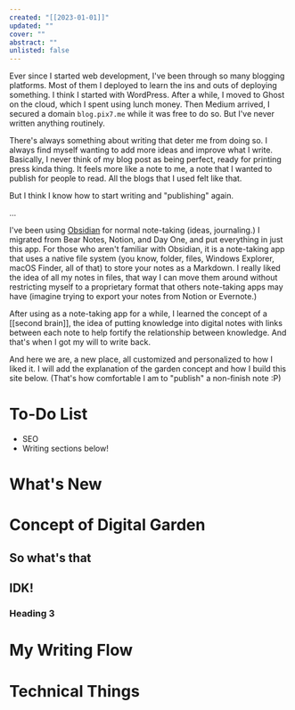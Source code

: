```yaml
---
created: "[[2023-01-01]]"
updated: ""
cover: ""
abstract: ""
unlisted: false
---
```


Ever since I started web development, I've been through so many blogging platforms. Most of them I deployed to learn the ins and outs of deploying something. I think I started with WordPress. After a while, I moved to Ghost on the cloud, which I spent using lunch money. Then Medium arrived, I secured a domain `blog.pix7.me` while it was free to do so. But I've never written anything routinely.

There's always something about writing that deter me from doing so. I always find myself wanting to add more ideas and improve what I write. Basically, I never think of my blog post as being perfect, ready for printing press kinda thing. It feels more like a note to me, a note that I wanted to publish for people to read. All the blogs that I used felt like that.

But I think I know how to start writing and "publishing" again.

…

I've been using [Obsidian](https://obsidian.md/) for normal note-taking (ideas, journaling.) I migrated from Bear Notes, Notion, and Day One, and put everything in just this app. For those who aren't familiar with Obsidian, it is a note-taking app that uses a native file system (you know, folder, files, Windows Explorer, macOS Finder, all of that) to store your notes as a Markdown. I really liked the idea of all my notes in files, that way I can move them around without restricting myself to a proprietary format that others note-taking apps may have (imagine trying to export your notes from Notion or Evernote.)

After using as a note-taking app for a while, I learned the concept of a [[second brain]], the idea of putting knowledge into digital notes with links between each note to help fortify the relationship between knowledge. And that's when I got my will to write back.

And here we are, a new place, all customized and personalized to how I liked it. I will add the explanation of the garden concept and how I build this site below. (That's how comfortable I am to "publish" a non-finish note :P)

# To-Do List

- SEO
- Writing sections below!

# What's New

# Concept of Digital Garden

## So what's that

## IDK!

### Heading 3

# My Writing Flow

# Technical Things